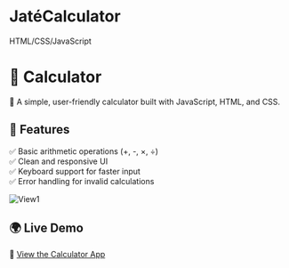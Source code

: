 # JatéCalculator

HTML/CSS/JavaScript

# 🧮 Calculator  
🚀 A simple, user-friendly calculator built with JavaScript, HTML, and CSS.

## 🔹 Features  
✅ Basic arithmetic operations (+, -, ×, ÷)  
✅ Clean and responsive UI  
✅ Keyboard support for faster input  
✅ Error handling for invalid calculations  


![View1](https://github.com/user-attachments/assets/a8a8e092-3879-4429-8958-91028b784272)


## 🌍 Live Demo  

🔗 [View the Calculator App](https://oinfinity.github.io/JateCalculator/)
